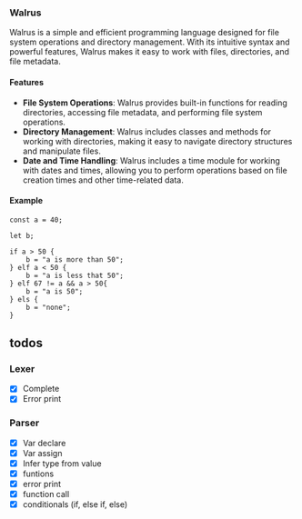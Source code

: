 ### Walrus

Walrus is a simple and efficient programming language designed for file system operations and directory management. With its intuitive syntax and powerful features, Walrus makes it easy to work with files, directories, and file metadata.

#### Features

- **File System Operations**: Walrus provides built-in functions for reading directories, accessing file metadata, and performing file system operations.
- **Directory Management**: Walrus includes classes and methods for working with directories, making it easy to navigate directory structures and manipulate files.
- **Date and Time Handling**: Walrus includes a time module for working with dates and times, allowing you to perform operations based on file creation times and other time-related data.

#### Example

```wal
const a = 40;

let b;

if a > 50 {
    b = "a is more than 50";
} elf a < 50 {
    b = "a is less that 50";
} elf 67 != a && a > 50{
    b = "a is 50";
} els {
    b = "none";
}
```

## todos
### Lexer
- [x] Complete
- [x] Error print 

### Parser
- [x] Var declare
- [x] Var assign
- [x] Infer type from value
- [x] funtions
- [x] error print
- [x] function call
- [x] conditionals (if, else if, else)